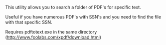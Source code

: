 This utility allows you to search a folder of PDF's for specific text.

Useful if you have numerous PDF's with SSN's and you need to find the file with that specific SSN.

Requires pdftotext.exe in the same directory (http://www.foolabs.com/xpdf/download.html)